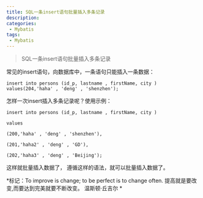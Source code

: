 ```yaml
---
title: SQL一条insert语句批量插入多条记录
description: 
categories:
 - Mybatis
tags:
 - Mybatis
---
```


> SQL一条insert语句批量插入多条记录

常见的insert语句，向数据库中，一条语句只能插入一条数据：

```
insert into persons (id_p, lastname , firstName, city ) values(204,'haha' , 'deng' , 'shenzhen');
```

怎样一次insert插入多条记录呢？使用示例：

```
insert into persons (id_p, lastname , firstName, city )

values

(200,'haha' , 'deng' , 'shenzhen'),

(201,'haha2' , 'deng' , 'GD'),

(202,'haha3' , 'deng' , 'Beijing');
```

这样就批量插入数据了， 遵循这样的语法，就可以批量插入数据了。

*标记：To improve is change; to be perfect is to change often. 提高就是要改变,而要达到完美就要不断改变。 温斯顿·丘吉尔 *